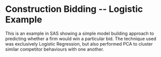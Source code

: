 # Construction Bidding -- Logistic Example

This is an example in SAS showing a simple model building approach to predicting whether a firm would win a particular bid.
The technique used was exclusively Logistic Regression, but also performed PCA to cluster similar competitor behaviours with one another.
